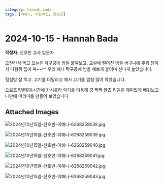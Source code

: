 ```yaml
---
category: hannah_bada
tags: [이해나, 어린이집, 알림장]
---
```


# 2024-10-15 - Hannah Bada

**작성자:** 산호반 교사 임은자  

오전간식 먹고 오늘은 탁구공에 밤을 붙여보고.  교실에 떨어진 밤을 바구니에 주워 담아서 다람쥐 입에 쏙~~^^ 우리 해나 탁구공에 밤을 예쁘게 붙이며 신나게 놀았습니다.

점심밥 잘 먹고. 고기를  더달라고 해서 고기를 엄청 많이 먹었습니다.

오르프특별활동시간에 카시롤라 악기를 이용해  쿵 짝짝 왈츠 리듬을 재미있게 배워보고 나만에 머리띠를 만들어 보았습니다

## Attached Images
![2024년10년15일-산호반-이해나-6268259038.jpg](d:\Users\hannah\Downloads\kids\photo\2024년10년15일-산호반-이해나-6268259038.jpg)

![2024년10년15일-산호반-이해나-6268259039.jpg](d:\Users\hannah\Downloads\kids\photo\2024년10년15일-산호반-이해나-6268259039.jpg)

![2024년10년15일-산호반-이해나-6268259040.jpg](d:\Users\hannah\Downloads\kids\photo\2024년10년15일-산호반-이해나-6268259040.jpg)

![2024년10년15일-산호반-이해나-6268259041.jpg](d:\Users\hannah\Downloads\kids\photo\2024년10년15일-산호반-이해나-6268259041.jpg)

![2024년10년15일-산호반-이해나-6268259042.jpg](d:\Users\hannah\Downloads\kids\photo\2024년10년15일-산호반-이해나-6268259042.jpg)

![2024년10년15일-산호반-이해나-6268259043.jpg](d:\Users\hannah\Downloads\kids\photo\2024년10년15일-산호반-이해나-6268259043.jpg)

